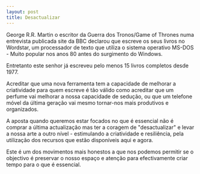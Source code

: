 ```yaml
---
layout: post
title: Desactualizar
---
```

George R.R. Martin o escritor da Guerra dos Tronos/Game of Thrones numa entrevista publicada site da BBC declarou que escreve os seus livros no Wordstar, um processador de texto que utiliza o sistema operativo MS-DOS - Muito popular nos anos 80 antes do surgimento do Windows.

Entretanto este senhor já escreveu pelo menos 15 livros completos desde 1977. 

Acreditar que uma nova ferramenta tem a capacidade de melhorar a criatividade para quem escreve é tão válido como acreditar que um perfume vai melhorar a nossa capacidade de sedução, ou que um telefone móvel da última geração vai mesmo tornar-nos mais produtivos e organizados. 

A aposta quando queremos estar focados no que é essencial não é comprar a última actualização mas ter a coragem de "desactualizar" e levar a nossa arte a outro nível - estimulando a criatividade e resiliência, pela utilização dos recursos que estão disponíveis aqui e agora. 

Este é um dos movimentos mais honestos a que nos podemos permitir se o objectivo é preservar o nosso espaço e atenção para efectivamente criar tempo para o que é essencial.